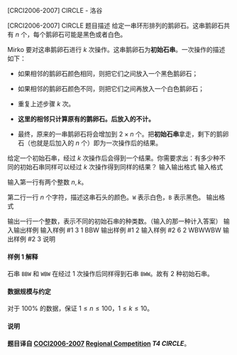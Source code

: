 



[CRCI2006-2007] CIRCLE - 洛谷














[CRCI2006-2007] CIRCLE
题目描述
给定一串环形排列的鹅卵石。这串鹅卵石共有 $n$ 个，每个鹅卵石可能是黑色或者白色。

Mirko 要对这串鹅卵石进行 $k$ 次操作。这串鹅卵石为**初始石串**。一次操作的描述如下：

- 如果相邻的鹅卵石颜色相同，则把它们之间放入一个黑色鹅卵石；

- 如果相邻的鹅卵石颜色不同，则把它们之间再放入一个白色鹅卵石；

- 重复上述步骤 $k$ 次。

- **这里的相邻只计算原有的鹅卵石。后放入的不计。**

- 最终，原来的一串鹅卵石将会增加到 $2\times n$ 个。把**初始石串**拿走，剩下的鹅卵石（也就是后加入的 $n$ 个）即为一次操作后的结果。

给定一个初始石串，经过 $k$ 次操作后会得到一个结果。你需要求出：有多少种不同的初始石串同样可以经过 $k$ 次操作得到同样的结果？
输入输出格式
输入格式

输入第一行有两个整数 $n,k$。

第二行一行 $n$ 个字符，描述这串石头的颜色。`W` 表示白色，`B` 表示黑色。
输出格式

输出一行一个整数，表示不同的初始石串的种类数。（输入的那一种计入答案）
输入输出样例
输入样例 #1
3 1
BBW
输出样例 #1
2
输入样例 #2
6 2
WBWWBW
输出样例 #2
3
说明
#### 样例 1 解释

石串 `BBW` 和 `WBW` 在经过 $1$ 次操作后同样得到石串 `BWW`。故有 $2$ 种初始石串。

#### 数据规模与约定

对于 $100\%$ 的数据，保证 $1\le n\le 100$，$1\le k\le 10$。

#### 说明

**题目译自 [COCI2006-2007](https://hsin.hr/coci/archive/2006_2007/) [Regional Competition](https://hsin.hr/coci/archive/2006_2007/regional_tasks.pdf) *T4 CIRCLE***。






